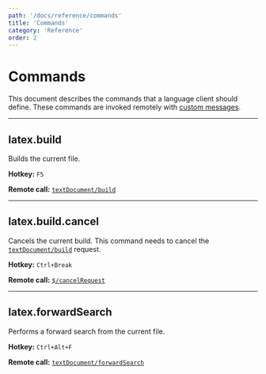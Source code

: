 ```yaml
---
path: '/docs/reference/commands'
title: 'Commands'
category: 'Reference'
order: 2
---
```


# Commands

This document describes the commands that a language client should define.
These commands are invoked remotely with [custom messages](/docs/reference/custom-messages).

---

## latex.build

Builds the current file.

**Hotkey:** `F5`

**Remote call:** [`textDocument/build`](/docs/reference/custom-messages#build-request)

---

## latex.build.cancel

Cancels the current build. This command needs to cancel the [`textDocument/build`](/docs/reference/custom-messages#build-request) request.

**Hotkey:** `Ctrl+Break`

**Remote call:** [`$/cancelRequest`](https://microsoft.github.io/language-server-protocol/specification#cancelRequest)

---

## latex.forwardSearch

Performs a forward search from the current file.

**Hotkey:** `Ctrl+Alt+F`

**Remote call:** [`textDocument/forwardSearch`](/docs/reference/custom-messages#forward-search-request)
